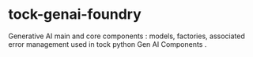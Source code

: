 # tock-genai-foundry
Generative AI main and core components : models, factories, associated error management used in tock python Gen AI Components .
